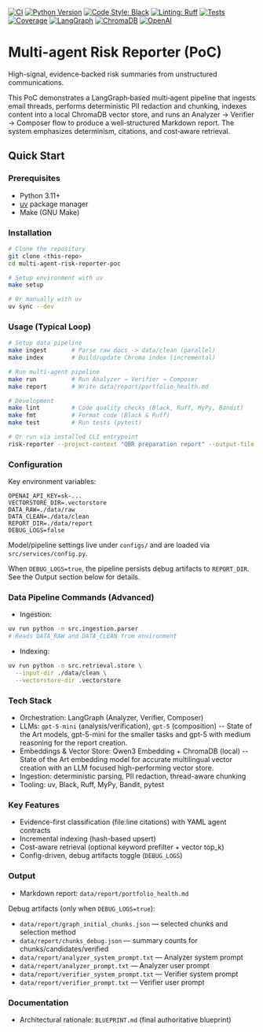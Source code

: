 [![CI](https://github.com/ZeleMate/Multi-agent-Risk-Reporter-PoC/actions/workflows/ci.yaml/badge.svg?branch=main)](https://github.com/ZeleMate/Multi-agent-Risk-Reporter-PoC/actions/workflows/ci.yaml)
[![Python Version](https://img.shields.io/badge/python-3.11+-blue.svg)](https://www.python.org/downloads/)
[![Code Style: Black](https://img.shields.io/badge/code%20style-black-000000.svg)](https://github.com/psf/black)
[![Linting: Ruff](https://img.shields.io/badge/linting-ruff-6638B6.svg)](https://github.com/charliermarsh/ruff)
[![Tests](https://img.shields.io/badge/tests-passing-brightgreen.svg)](https://github.com/ZeleMate/Multi-agent-Risk-Reporter-PoC/actions/workflows/ci.yaml)
[![Coverage](https://img.shields.io/badge/coverage-100%25-28a745.svg)](https://github.com/ZeleMate/Multi-agent-Risk-Reporter-PoC)
[![LangGraph](https://img.shields.io/badge/LangGraph-3.0+-purple.svg)](https://github.com/langchain-ai/langgraph)
[![ChromaDB](https://img.shields.io/badge/ChromaDB-0.4+-green.svg)](https://www.trychroma.com/)
[![OpenAI](https://img.shields.io/badge/OpenAI-GPT--5-blue.svg)](https://openai.com/)

# Multi-agent Risk Reporter (PoC)
High-signal, evidence‑backed risk summaries from unstructured communications.

This PoC demonstrates a LangGraph‑based multi‑agent pipeline that ingests email threads, performs deterministic PII redaction and chunking, indexes content into a local ChromaDB vector store, and runs an Analyzer → Verifier → Composer flow to produce a well‑structured Markdown report. The system emphasizes determinism, citations, and cost‑aware retrieval.

## Quick Start

### Prerequisites
- Python 3.11+
- [uv](https://docs.astral.sh/uv/) package manager
- Make (GNU Make)

### Installation
```bash
# Clone the repository
git clone <this-repo>
cd multi-agent-risk-reporter-poc

# Setup environment with uv
make setup

# Or manually with uv
uv sync --dev
```

### Usage (Typical Loop)
```bash
# Setup data pipeline
make ingest       # Parse raw docs -> data/clean (parallel)
make index        # Build/update Chroma index (incremental)

# Run multi-agent pipeline
make run          # Run Analyzer → Verifier → Composer
make report       # Write data/report/portfolio_health.md

# Development
make lint         # Code quality checks (Black, Ruff, MyPy, Bandit)
make fmt          # Format code (Black & Ruff)
make test         # Run tests (pytest)

# Or run via installed CLI entrypoint
risk-reporter --project-context "QBR preparation report" --output-file data/report/portfolio_health.md
```

### Configuration

Key environment variables:
```
OPENAI_API_KEY=sk-...
VECTORSTORE_DIR=.vectorstore
DATA_RAW=./data/raw
DATA_CLEAN=./data/clean
REPORT_DIR=./data/report
DEBUG_LOGS=false
```

Model/pipeline settings live under `configs/` and are loaded via `src/services/config.py`.

When `DEBUG_LOGS=true`, the pipeline persists debug artifacts to `REPORT_DIR`. See the Output section below for details.

### Data Pipeline Commands (Advanced)
- Ingestion:
```bash
uv run python -m src.ingestion.parser
# Reads DATA_RAW and DATA_CLEAN from environment
```

- Indexing:
```bash
uv run python -m src.retrieval.store \
  --input-dir ./data/clean \
  --vectorstore-dir .vectorstore
```

### Tech Stack
- Orchestration: LangGraph (Analyzer, Verifier, Composer)
- LLMs: `gpt-5-mini` (analysis/verification), `gpt-5` (composition) -- State of the Art models, gpt-5-mini for the smaller tasks and gpt-5 with medium reasoning for the report creation.
- Embeddings & Vector Store: Qwen3 Embedding + ChromaDB (local) -- State of the Art embedding model for accurate multilingual vector creation with an LLM focused high-performing vector store.
- Ingestion: deterministic parsing, PII redaction, thread-aware chunking
- Tooling: uv, Black, Ruff, MyPy, Bandit, pytest

### Key Features
- Evidence-first classification (file:line citations) with YAML agent contracts
- Incremental indexing (hash-based upsert)
- Cost-aware retrieval (optional keyword prefilter + vector top_k)
- Config-driven, debug artifacts toggle (`DEBUG_LOGS`)

### Output
- Markdown report: `data/report/portfolio_health.md`

Debug artifacts (only when `DEBUG_LOGS=true`):
- `data/report/graph_initial_chunks.json` — selected chunks and selection method
- `data/report/chunks_debug.json` — summary counts for chunks/candidates/verified
- `data/report/analyzer_system_prompt.txt` — Analyzer system prompt
- `data/report/analyzer_prompt.txt` — Analyzer user prompt
- `data/report/verifier_system_prompt.txt` — Verifier system prompt
- `data/report/verifier_prompt.txt` — Verifier user prompt

### Documentation
- Architectural rationale: `BLUEPRINT.md` (final authoritative blueprint)